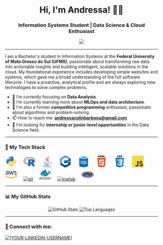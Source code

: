 <h1 align="center">Hi, I'm Andressa! 🩷😊</h1>
<h3 align="center">Information Systems Student | Data Science & Cloud Enthusiast</h3>

<p align="center">
  <img src="https://media1.giphy.com/media/v1.Y2lkPTc5MGI3NjExZWc3cHIwdjd0bW5vbXJqN2Z6a24weGVnc3RjYmhmbmRhb2x1aTBxayZlcD12MV9pbnRlcm5hbF9naWZfYnlfaWQmY3Q9Zw/4FQMuOKR6zQRO/giphy.gif" width="200">
</p>

---

<p align="left"> 
  I am a Bachelor's student in Information Systems at the <strong>Federal University of Mato Grosso do Sul (UFMS)</strong>, passionate about transforming raw data into actionable insights and building intelligent, scalable solutions in the cloud. My foundational experience includes developing simple websites and systems, which gave me a broad understanding of the full software lifecycle. I have a proactive, analytical profile and am always exploring new technologies to solve complex problems.
</p>

- 🔭 I’m currently focusing on **Data Analysis**.
- 🌱 I’m currently learning more about **MLOps and data architecture**.
- 🧠 I'm also a former **competitive programming** enthusiast, passionate about algorithms and problem-solving.
- 📫 How to reach me: **andressacolinbarbosa@gmail.com**
- 🤝 I'm looking for **internship or junior-level opportunities** in the Data Science field.

---

<h3 align="left">🚀 My Tech Stack</h3>
<p align="left">
  <a href="https://www.python.org" target="_blank" rel="noreferrer"><img src="https://raw.githubusercontent.com/devicons/devicon/master/icons/python/python-original.svg" alt="python" width="40" height="40"/></a>
  &nbsp;&nbsp;&nbsp;
  <a href="https://www.r-project.org/" target="_blank" rel="noreferrer"><img src="https://raw.githubusercontent.com/devicons/devicon/master/icons/r/r-original.svg" alt="R" width="40" height="40"/></a>
  &nbsp;&nbsp;&nbsp;
  <a href="https://www.java.com" target="_blank" rel="noreferrer"><img src="https://raw.githubusercontent.com/devicons/devicon/master/icons/java/java-original.svg" alt="java" width="40" height="40"/></a>
  &nbsp;&nbsp;&nbsp;
  <a href="https://www.cplusplus.com/" target="_blank" rel="noreferrer"><img src="https://raw.githubusercontent.com/devicons/devicon/master/icons/cplusplus/cplusplus-original.svg" alt="cplusplus" width="40" height="40"/></a>
  &nbsp;&nbsp;&nbsp;
  <a href="https://developer.mozilla.org/en-US/docs/Web/SQL" target="_blank" rel="noreferrer"><img src="https://raw.githubusercontent.com/devicons/devicon/master/icons/azuresqldatabase/azuresqldatabase-original.svg" alt="sql" width="40" height="40"/></a>
  &nbsp;&nbsp;&nbsp;
  <a href="https://www.w3.org/html/" target="_blank" rel="noreferrer"><img src="https://raw.githubusercontent.com/devicons/devicon/master/icons/html5/html5-original-wordmark.svg" alt="html5" width="40" height="40"/></a>
  &nbsp;&nbsp;&nbsp;
  <a href="https://www.w3schools.com/css/" target="_blank" rel="noreferrer"><img src="https://raw.githubusercontent.com/devicons/devicon/master/icons/css3/css3-original-wordmark.svg" alt="css3" width="40" height="40"/></a>
  &nbsp;&nbsp;&nbsp;
  <a href="https://developer.mozilla.org/en-US/docs/Web/JavaScript" target="_blank" rel="noreferrer"><img src="https://raw.githubusercontent.com/devicons/devicon/master/icons/javascript/javascript-original.svg" alt="javascript" width="40" height="40"/></a>
  &nbsp;&nbsp;&nbsp;
  <a href="https://aws.amazon.com" target="_blank" rel="noreferrer"><img src="https://raw.githubusercontent.com/devicons/devicon/master/icons/amazonwebservices/amazonwebservices-original-wordmark.svg" alt="aws" width="40" height="40"/></a>
  &nbsp;&nbsp;&nbsp;
  <a href="https://git-scm.com/" target="_blank" rel="noreferrer"><img src="https://www.vectorlogo.zone/logos/git-scm/git-scm-icon.svg" alt="git" width="40" height="40"/></a>
  &nbsp;&nbsp;&nbsp;
  <a href="https://www.docker.com/" target="_blank" rel="noreferrer"><img src="https://raw.githubusercontent.com/devicons/devicon/master/icons/docker/docker-original-wordmark.svg" alt="docker" width="40" height="40"/></a>
  &nbsp;&nbsp;&nbsp;
  <a href="https://www.mathworks.com/products/matlab.html" target="_blank" rel="noreferrer"><img src="https://upload.wikimedia.org/wikipedia/commons/2/21/Matlab_Logo.png" alt="matlab" width="40" height="40"/></a>
    &nbsp;&nbsp;&nbsp;
  <a href="https://www.php.net" target="_blank" rel="noreferrer"><img src="https://raw.githubusercontent.com/devicons/devicon/master/icons/php/php-original.svg" alt="php" width="40" height="40"/></a>
</p>

---

<h3 align="left">📊 My GitHub Stats</h3>
<p align="center">
  <img align="center" src="https://github-readme-stats.vercel.app/api?username=AndressaColin&show_icons=true&locale=en&theme=dracula" alt="GitHub Stats" />
  <img align="center" src="https://github-readme-stats.vercel.app/api/top-langs/?username=AndressaColin&layout=compact&locale=en&theme=dracula" alt="Top Languages" />
</p>

---

<h3 align="left">🔗 Connect with me:</h3>
<p align="left">
<a href="https://linkedin.com/in/[YOUR-LINKEDIN-USERNAME]" target="blank"><img align="center" src="https://raw.githubusercontent.com/rahuldkjain/github-profile-readme-generator/master/src/images/icons/Social/linked-in-alt.svg" alt="[YOUR-LINKEDIN-USERNAME]" height="30" width="40" /></a>
</p>





